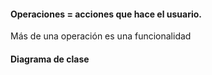 #### Operaciones = acciones que hace el usuario.

Más de una operación es una funcionalidad

#### Diagrama de clase

